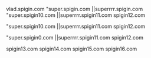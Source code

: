 vlad.spigin.com
"super.spigin.com
||superrrr.spigin.com
"super.spigin10.com
||superrrr.spigin11.com
spigin12.com

"super.spigin10.com
||superrrr.spigin11.com
spigin12.com

"super.spigin0.com
||superrrr.spigin11.com
spigin12.com

spigin13.com
spigin14.com
spigin15.com
spigin16.com
